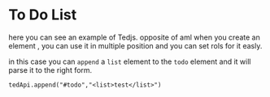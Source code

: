 # To Do List
here you can see an example of Tedjs.
opposite of aml when you create an element , you can use it in multiple position and you can set rols for it easly.

in this case you can `append` a `list` element to the `todo` element and it will parse it to the right form.
```
tedApi.append("#todo","<list>test</list>")
```